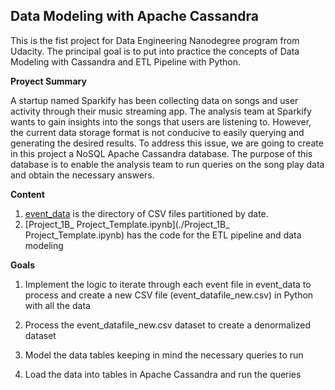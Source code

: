 **Data Modeling with Apache Cassandra**
------------------------------------------------------

This is the fist project for Data Engineering Nanodegree program from Udacity.  The principal goal is to put into practice the concepts of Data Modeling with Cassandra and ETL Pipeline with Python.

**Proyect Summary**

A startup named Sparkify has been collecting data on songs and user activity through their music streaming app. The analysis team at Sparkify wants to gain insights into the songs that users are listening to. However, the current data storage format is not conducive to easily querying and generating the desired results.  To address this issue, we are going to create in this project a NoSQL Apache Cassandra database. The purpose of this database is to enable the analysis team to run queries on the song play data and obtain the necessary answers.

**Content**

1.	[event_data](./event_data) is the directory of CSV files partitioned by date.
2.	[Project_1B_ Project_Template.ipynb](./Project_1B_ Project_Template.ipynb) has the code for the ETL pipeline and data modeling

**Goals**

1.	Implement the logic  to iterate through each event file in event_data to process and create a new CSV file (event_datafile_new.csv) in Python with all the data

2.	Process the event_datafile_new.csv dataset to create a denormalized dataset

3.	Model the data tables keeping in mind the necessary queries to run

4.	Load the data into tables in Apache Cassandra and run the queries